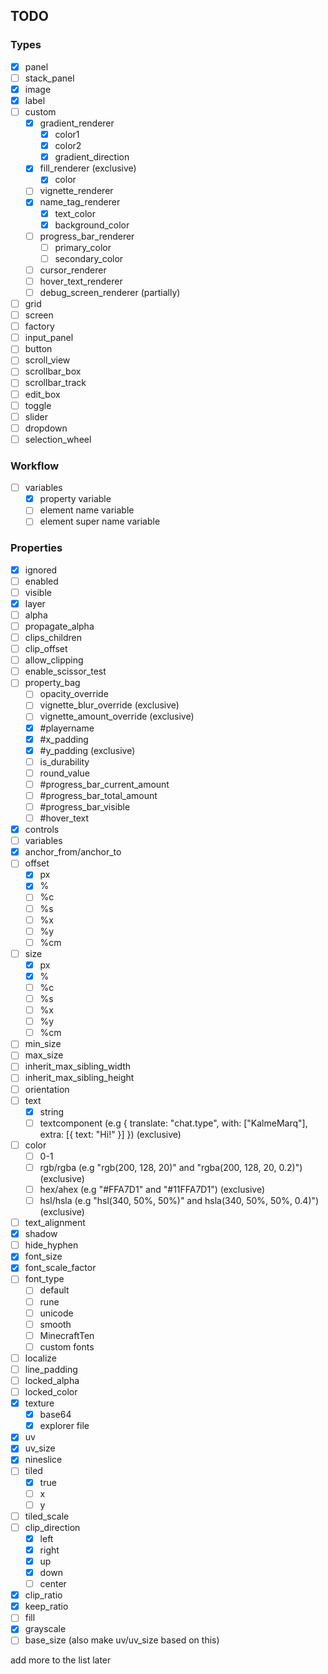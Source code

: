 ## TODO

### Types
- [x] panel
- [ ] stack_panel
- [x] image
- [x] label
- [ ] custom
  - [x] gradient_renderer
    - [x] color1
    - [x] color2
    - [x] gradient_direction 
  - [x] fill_renderer (exclusive)
    - [x] color
  - [ ] vignette_renderer
  - [x] name_tag_renderer
    - [x] text_color
    - [x] background_color
  - [ ] progress_bar_renderer
    - [ ] primary_color
    - [ ] secondary_color
  - [ ] cursor_renderer
  - [ ] hover_text_renderer
  - [ ] debug_screen_renderer (partially)
- [ ] grid
- [ ] screen
- [ ] factory
- [ ] input_panel
- [ ] button
- [ ] scroll_view
- [ ] scrollbar_box
- [ ] scrollbar_track
- [ ] edit_box
- [ ] toggle
- [ ] slider
- [ ] dropdown
- [ ] selection_wheel

### Workflow
- [ ] variables
  - [x] property variable
  - [ ] element name variable
  - [ ] element super name variable

### Properties
- [x] ignored
- [ ] enabled
- [ ] visible
- [x] layer
- [ ] alpha
- [ ] propagate_alpha
- [ ] clips_children
- [ ] clip_offset
- [ ] allow_clipping
- [ ] enable_scissor_test
- [ ] property_bag
  - [ ] opacity_override
  - [ ] vignette_blur_override (exclusive)
  - [ ] vignette_amount_override (exclusive)
  - [x] #playername
  - [x] #x_padding
  - [x] #y_padding (exclusive)
  - [ ] is_durability
  - [ ] round_value
  - [ ] #progress_bar_current_amount
  - [ ] #progress_bar_total_amount
  - [ ] #progress_bar_visible
  - [ ] #hover_text
- [x] controls
- [ ] variables
- [x] anchor_from/anchor_to
- [ ] offset
  - [x] px
  - [x] %
  - [ ] %c
  - [ ] %s
  - [ ] %x
  - [ ] %y
  - [ ] %cm
- [ ] size
  - [x] px
  - [x] %
  - [ ] %c
  - [ ] %s
  - [ ] %x
  - [ ] %y
  - [ ] %cm
- [ ] min_size
- [ ] max_size
- [ ] inherit_max_sibling_width
- [ ] inherit_max_sibling_height
- [ ] orientation
- [ ] text
   - [x] string
   - [ ] textcomponent (e.g { translate: "chat.type", with: ["KalmeMarq"], extra: [{ text: "Hi!" }] }) (exclusive)
- [ ] color
    - [ ] 0-1
    - [ ] rgb/rgba (e.g "rgb(200, 128, 20)" and "rgba(200, 128, 20, 0.2)") (exclusive)
    - [ ] hex/ahex (e.g "#FFA7D1" and "#11FFA7D1") (exclusive)
    - [ ] hsl/hsla (e.g "hsl(340, 50%, 50%)" and hsla(340, 50%, 50%, 0.4)") (exclusive)
- [ ] text_alignment
- [x] shadow
- [ ] hide_hyphen
- [x] font_size
- [x] font_scale_factor
- [ ] font_type
  - [ ] default
  - [ ] rune
  - [ ] unicode
  - [ ] smooth
  - [ ] MinecraftTen
  - [ ] custom fonts
- [ ] localize
- [ ] line_padding
- [ ] locked_alpha
- [ ] locked_color
- [x] texture
  - [x] base64
  - [x] explorer file
- [x] uv
- [x] uv_size
- [x] nineslice
- [ ] tiled
  - [x] true
  - [ ] x
  - [ ] y 
- [ ] tiled_scale
- [ ] clip_direction
  - [x] left
  - [x] right
  - [x] up
  - [x] down
  - [ ] center 
- [x] clip_ratio
- [x] keep_ratio
- [ ] fill
- [x] grayscale
- [ ] base_size (also make uv/uv_size based on this)

add more to the list later
